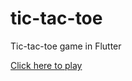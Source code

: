 # tic-tac-toe
Tic-tac-toe game in Flutter

[Click here to play](https://tic-tac-toe-using-flutter.vercel.app/#/)
